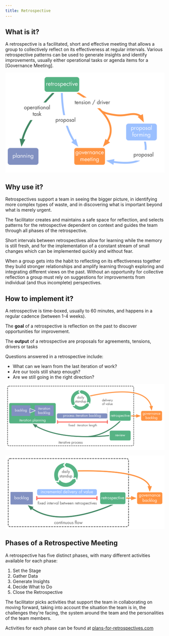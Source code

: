 ```yaml
---
title: Retrospective
---
```



## What is it? ##

A retrospective is a facilitated, short and effective meeting that allows a group to collectively reflect on its  effectiveness at regular intervals. Various retrospective patterns can be used to generate insights and identify improvements, usually either operational tasks or agenda items for a [Governance Meeting].

![Output of a Retrospective](img/meetings/retrospective.png)


##  Why use it? ##

Retrospectives support a team in seeing the bigger picture, in identifying more complex types of waste, and in discovering what is important beyond what is merely urgent. 

The facilitator creates and maintains a safe space for reflection, and selects patterns for the retrospective dependent on context and guides the team through all phases of the retrospective.

Short intervals between retrospectives allow for learning while the memory is still fresh, and for the implementation of a constant stream of small changes which can be implemented quickly and without fear.

When a group gets into the habit to reflecting on its effectiveness together they build stronger relationships and amplify learning through exploring and integrating different views on the past. Without an opportunity for collective reflection a group must rely on suggestions for improvements from individual (and thus incomplete) perspectives.


## How to implement it? ##


A retrospective is time-boxed, usually to 60 minutes, and happens in a regular cadence (between 1-4 weeks). 

The **goal** of a retrospective is reflection on the past to discover opportunities for improvement. 

The **output** of a retrospective are proposals for agreements, tensions, drivers or tasks

Questions answered in a retrospective include: 

* What can we learn from the last iteration of work?
* Are our tools still sharp enough?
* Are we still going in the right direction?

![Retrospective and Continuous Flow](img/meetings/iterations.png)

![Retrospective and Iterations](img/meetings/continuous-flow.png)


## Phases of a Retrospective Meeting ##

A retrospective has five distinct phases, with many different activities available for each phase:

1. Set the Stage 
2. Gather Data
3. Generate Insights
4. Decide What to Do
5. Close the Retrospective

The facilitator picks activities that support the team in collaborating on moving forward, taking into account the situation the team is in, the challenges they're facing, the system around the team and the personalities of the team members.

Activities for each phase can be found at [plans-for-retrospectives.com](http://www.plans-for-retrospectives.com/)
